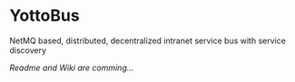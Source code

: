 # YottoBus
NetMQ based, distributed, decentralized intranet service bus with service discovery 

*Readme and Wiki are comming...*
